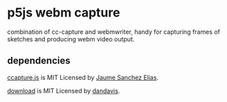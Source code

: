 # p5js webm capture

combination of cc-capture and webmwriter, handy for capturing frames of sketches and producing webm video output.


## dependencies

[ccapture.js](https://github.com/spite/ccapture.js) is MIT Licensed by [Jaume Sanchez Elias](https://github.com/spite).

[download](https://github.com/rndme/download) is MIT Licensed by [dandavis](https://github.com/rndme).


